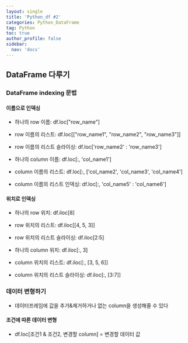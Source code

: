 ```yaml
---
layout: single
title: 'Python_df #2'
categories: Python_DataFrame
tag: Python
toc: true
author_profile: false
sidebar:
  nav: 'docs'
---
```


## DataFrame 다루기

### DataFrame indexing 문법

#### 이름으로 인덱싱
- 하나의 row 이름: df.loc["row_name"]

- row 이름의 리스트: df.loc[["row_name1", "row_name2", "row_name3"]]

- row 이름의 리스트 슬라이싱: df.loc['row_name2' : 'row_name3']

- 하나의 column 이름: df.loc[:, 'col_name1']

- column 이름의 리스트: df.loc[:, ['col_name2', 'col_name3', 'col_name4']

- column 이름의 리스트 인덱싱: df.loc[:, 'col_name5' : 'col_name6']

#### 위치로 인덱싱

- 하나의 row 위치: df.iloc[8]

- row 위치의 리스트: df.iloc[[4, 5, 3]]

- row 위치의 리스트 슬라이싱: df.iloc[2:5]

- 하나의 column 위치: df.iloc[:, 3]

- column 위치의 리스트: df.iloc[:, [3, 5, 6]]

- column 위치의 리스트 슬라이싱: df.iloc[:, [3:7]]

### 데이터 변형하기

- 데이터프레임에 값을 추가&제거하거나 없는 column을 생성해줄 수 있다

#### 조건에 따른 데이터 변형

- df.loc[조건1 & 조건2, 변경할 column] = 변경할 데이터 값


```python

```
